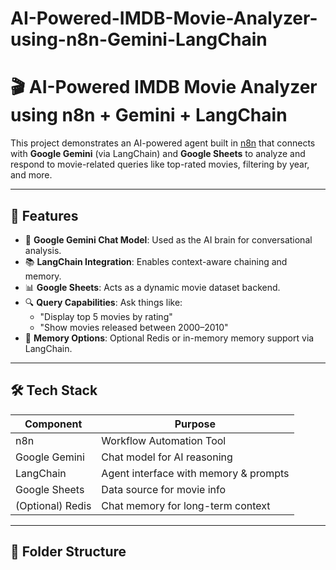 # AI-Powered-IMDB-Movie-Analyzer-using-n8n-Gemini-LangChain
# 🎬 AI-Powered IMDB Movie Analyzer using n8n + Gemini + LangChain

This project demonstrates an AI-powered agent built in [n8n](https://n8n.io) that connects with **Google Gemini** (via LangChain) and **Google Sheets** to analyze and respond to movie-related queries like top-rated movies, filtering by year, and more.

---

## 🚀 Features

- 🔗 **Google Gemini Chat Model**: Used as the AI brain for conversational analysis.
- 📚 **LangChain Integration**: Enables context-aware chaining and memory.
- 📊 **Google Sheets**: Acts as a dynamic movie dataset backend.
- 🔍 **Query Capabilities**: Ask things like:
  - "Display top 5 movies by rating"
  - "Show movies released between 2000–2010"
- 🧠 **Memory Options**: Optional Redis or in-memory memory support via LangChain.

---

## 🛠️ Tech Stack

| Component        | Purpose                                  |
|------------------|------------------------------------------|
| n8n              | Workflow Automation Tool                 |
| Google Gemini    | Chat model for AI reasoning              |
| LangChain        | Agent interface with memory & prompts    |
| Google Sheets    | Data source for movie info               |
| (Optional) Redis | Chat memory for long-term context        |

---

## 📂 Folder Structure

